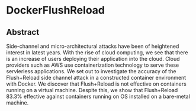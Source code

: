 # DockerFlushReload

## Abstract 
Side-channel and micro-architectural attacks have been of heightened interest in latest years. With the rise of cloud computing, we see that there is an increase of users deploying their application into the cloud. Cloud providers such as AWS use containerization technology to serve these servlerless applications. We set out to investigate the accuracy of the Flush+Reload side channel attack in a constructed container environment with Docker. We discover that Flush+Reload is not effective on containers running on a virtual machine. Despite this, we show that Flush+Reload 83.3% effective against containers running on OS installed on a bare-metal machine. 


